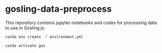# gosling-data-preprocess

This repository contains jupyter notebooks and codes for processing data to use in Gosling.js.

```sh
conda env create -f environment.yml

conda activate gos
```
